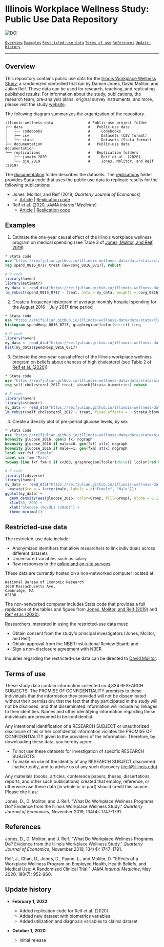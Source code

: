 # Illinois Workplace Wellness Study: Public Use Data Repository

[![DOI](https://zenodo.org/badge/DOI/10.5281/zenodo.4064860.svg)](http://dx.doi.org/10.5281/zenodo.4064860)

[`Overview`](#overview) [`Examples`](#examples) [`Restricted-use data`](#restricted-use-data) [`Terms of use`](#terms-of-use) [`References`](#references) [`Update history`](#update-history) 

-----------

## Overview 

This repository contains public use data for the [Illinois Workplace Wellness Study](https://www.nber.org/programs-projects/projects-and-centers/illinois-workplace-wellness), a randomized controlled trial run by Damon Jones, David Molitor, and Julian Reif. These data can be used for research, teaching, and replicating published results. For information about the study, publications, the research team, pre-analysis plans, original survey instruments, and more, please visit the study [website](https://www.nber.org/programs-projects/projects-and-centers/illinois-workplace-wellness).

The following diagram summarizes the organization of the repository.
```
illinois-wellness-data                # Public-use project folder
├── data                              #   Public-use data
|   ├── codebooks                     #     Codebooks
|   ├── csv                           #     Datasets (CSV format)
|   └── stata                         #     Datasets (Stata format)
├── documentation                     #   Public-use data documentation
└── replications                      #   Replication folders
    ├── jamaim_2020                   #     Reif et al. (2020)
    └── qje_2019                      #     Jones, Molitor, and Reif (2019)
```

The [documentation](/documentation/README.md) folder describes the datasets. The [replications](/replications) folder provides Stata code that uses the public use data to replicate results for the following publications:
  - Jones, Molitor, and Reif (2019, *Quarterly Journal of Economics*)
    - [Article](https://academic.oup.com/qje/article/134/4/1747/5550759) | [Replication code](/replications/qje_2019)
  - Reif et al. (2020, *JAMA Internal Medicine*)
    - [Article](https://jamanetwork.com/journals/jamainternalmedicine/article-abstract/2765690?guestAccessKey=e5e8e875-c27f-44c4-a5b1-bea7ea27af57) | [Replication code](/replications/jamaim_2020)

## Examples

1. Estimate the one-year causal effect of the Illinois workplace wellness program on medical spending (see Table 3 of [Jones, Molitor, and Reif 2019](https://academic.oup.com/qje/article/134/4/1747/5550759))

```stata
* Stata code
use "https://reifjulian.github.io/illinois-wellness-data/data/stata/claims.dta", clear
reg spend_0816_0717 treat [aw=covg_0816_0717], robust
```

```R
# R code
library(haven)
library(estimatr)
my_data <- read_dta("https://reifjulian.github.io/illinois-wellness-data/data/stata/claims.dta")
lm_robust(spend_0816_0717 ~ treat, data = my_data, weights = covg_0816_0717, se_type = "HC1")
```

2. Create a frequency histogram of average monthly hospital spending for the August 2016 - July 2017 time period

```stata
* Stata code
use "https://reifjulian.github.io/illinois-wellness-data/data/stata/claims.dta", clear
histogram spendHosp_0816_0717, graphregion(fcolor(white)) freq
```

```R
# R code
library(haven)
my_data <- read_dta("https://reifjulian.github.io/illinois-wellness-data/data/stata/claims.dta")
hist(my_data$spendHosp_0816_0717)
```

3. Estimate the one-year causal effect of the Illinois workplace wellness program on beliefs about chances of high cholesterol (see Table 2 of [Reif et al. (2020)](https://jamanetwork.com/journals/jamainternalmedicine/article-abstract/2765690?guestAccessKey=e5e8e875-c27f-44c4-a5b1-bea7ea27af57))

```stata
* Stata code
use "https://reifjulian.github.io/illinois-wellness-data/data/stata/biometrics.dta", clear
reg self_cholesterol_2017 treat, absorb(Strata_biometrics) robust
```

```R
# R code
library(haven)
library(estimatr)
my_data <- read_dta("https://reifjulian.github.io/illinois-wellness-data/data/stata/biometrics.dta")
lm_robust(self_cholesterol_2017 ~ treat, fixed_effects = ~ Strata_biometrics, data = my_data, se_type = "HC1")
```


4. Create a density plot of pre-period glucose levels, by sex

```stata
* Stata code
use "https://reifjulian.github.io/illinois-wellness-data/data/stata/biometrics.dta", clear
kdensity glucose_2016, gen(x fx) nograph
kdensity glucose_2016 if male==0, gen(fxf) at(x) nograph
kdensity glucose_2016 if male==1, gen(fxm) at(x) nograph
label var fxf "Female"
label var fxm "Male"
twoway line fxf fxm x if x<200, graphregion(fcolor(white)) lcolor(red blue)
```

```R
# R code
library(tidyverse)
library(haven)
my_data <- read_dta("https://reifjulian.github.io/illinois-wellness-data/data/stata/biometrics.dta") %>% 
  mutate(Group = factor(male, labels = c("Female", "Male")))
ggplot(my_data) + 
  geom_density(aes(glucose_2016, color=Group, fill=Group), alpha = 0.1) +
  xlim(50, 200) + 
  xlab("Glucose (mg/dL) (2016)") +
  theme_minimal()
```


## Restricted-use data

The restricted-use data include:
  - Anonymized identifiers that allow researchers to link individuals across different datasets
  - Uncensored variables such as salary
  - Raw responses to the [online and on-site surveys](https://www.nber.org/programs-projects/projects-and-centers/workplace-wellness/illinois-workplace-wellness-downloads)

These data are currently hosted on a non-networked computer located at:

	National Bureau of Economic Research
	1050 Massachusetts Ave.
	Cambridge, MA 
	02138

The non-networked computer includes Stata code that provides a full replication of the tables and figues from [Jones, Molitor, and Reif (2019)](https://academic.oup.com/qje/article/134/4/1747/5550759) and [Reif et al. (2020)](https://jamanetwork.com/journals/jamainternalmedicine/article-abstract/2765690?guestAccessKey=e5e8e875-c27f-44c4-a5b1-bea7ea27af57).

Researchers interested in using the restricted-use data must:
  - Obtain consent from the study's principal investigators (Jones, Molitor, and Reif);
  - Obtain approval from the NBER Institutional Review Board; and
  - Sign a non-disclosure agreement with NBER

Inquiries regarding the restricted-use data can be directed to [David Molitor](mailto:dmolitor@illinois.edu).

## Terms of use

These study data contain information collected on 4,834 RESEARCH SUBJECTS. The PROMISE OF CONFIDENTIALITY promises to these individuals that the information they provided will not be disseminated without their permission; that the fact that they participated in the study will not be disclosed; and that disseminated information will include no linkages to their identities. Names and other identifying information regarding these individuals are presumed to be confidential.

Any intentional identification of a RESEARCH SUBJECT or unauthorized disclosure of his or her confidential information violates the PROMISE OF CONFIDENTIALITY given to the providers of the information. Therefore, by downloading these data, you hereby agree:

  - To not use these datasets for investigation of specific RESEARCH SUBJECTS
  - To make no use of the identity of any RESEARCH SUBJECT discovered inadvertently, and to advise us of any such discovery (jreif@illinois.edu)

Any materials (books, articles, conference papers, theses, dissertations, reports, and other such publications) created that employ, reference, or otherwise use these data (in whole or in part) should credit this source. Please cite it as:

Jones, D., D. Molitor, and J. Reif. "What Do Workplace Wellness Programs Do? Evidence from the Illinois Workplace Wellness Study." *Quarterly Journal of Economics*, November 2019, 134(4): 1747-1791.

## References

Jones, D., D. Molitor, and J. Reif. "What Do Workplace Wellness Programs Do? Evidence from the Illinois Workplace Wellness Study." *Quarterly Journal of Economics*, November 2019, 134(4): 1747-1791.

Reif, J., Chan, D., Jones, D., Payne, L., and Molitor, D. "Effects of a Workplace Wellness Program on Employee Health, Health Beliefs, and Medical Use: A Randomized Clinical Trial." *JAMA Internal Medicine*, May 2020, 180(7): 952-960.

## Update history

* **February 1, 2022**
  - Added replication code for Reif et al. (2020)
  - Added new dataset with biometrics variables
  - Added utilization and diagnosis variables to claims dataset

* **October 1, 2020**
  - Initial release
